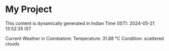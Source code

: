# My Project

This content is dynamically generated in Indian Time (IST): 2024-05-21 13:52:35 IST


Current Weather in Coimbatore:
Temperature: 31.88 °C
Condition: scattered clouds
